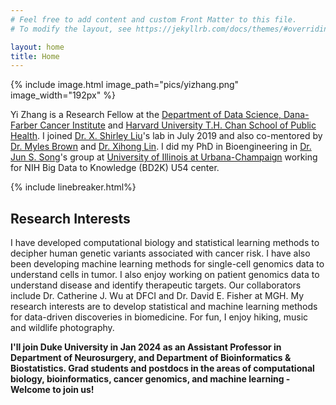 ```yaml
---
# Feel free to add content and custom Front Matter to this file.
# To modify the layout, see https://jekyllrb.com/docs/themes/#overriding-theme-defaults

layout: home
title: Home
---
```

{% include image.html image_path="pics/yizhang.png" image_width="192px" %}

Yi Zhang is a Research Fellow at the [Department of Data Science, Dana-Farber Cancer Institute][DFCI] and [Harvard University T.H. Chan School of Public Health][HSPH]. I joined [Dr. X. Shirley Liu][LiuLab]'s lab in July 2019 and also co-mentored by [Dr. Myles Brown][MylesLab] and [Dr. Xihong Lin][LinLab]. I did my PhD in Bioengineering in [Dr. Jun S. Song][SongLab]'s group at [University of Illinois at Urbana-Champaign][UIUC] working for NIH Big Data to Knowledge (BD2K) U54 center.

{% include linebreaker.html%}
## Research Interests

I have developed computational biology and statistical learning methods to decipher human genetic variants associated with cancer risk. I have also been developing machine learning methods for single-cell genomics data to understand cells in tumor. I also enjoy working on patient genomics data to understand disease and identify therapeutic targets. Our collaborators include Dr. Catherine J. Wu at DFCI and Dr. David E. Fisher at MGH. My research interests are to develop statistical and machine learning methods for data-driven discoveries in biomedicine. For fun, I enjoy hiking, music and wildlife photography.

**I'll join Duke University in Jan 2024 as an Assistant Professor in Department of Neurosurgery, and Department of Bioinformatics & Biostatistics.
Grad students and postdocs in the areas of computational biology, bioinformatics, cancer genomics, and machine learning - Welcome to join us!**

[DFCI]: https://ds.dfci.harvard.edu/
[HSPH]: https://www.hsph.harvard.edu/
[LiuLab]: https://liulab-dfci.github.io/
[MylesLab]: https://mylesbrownlab.dana-farber.org/
[LinLab]: https://content.sph.harvard.edu/xlin/people.html
[SongLab]: https://song.igb.illinois.edu/
[UIUC]: https://illinois.edu/
